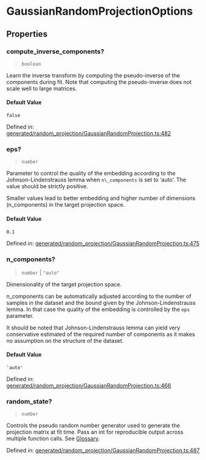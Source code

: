 # GaussianRandomProjectionOptions

## Properties

### compute\_inverse\_components?

> `boolean`

Learn the inverse transform by computing the pseudo-inverse of the components during fit. Note that computing the pseudo-inverse does not scale well to large matrices.

#### Default Value

`false`

Defined in:  [generated/random\_projection/GaussianRandomProjection.ts:482](https://github.com/transitive-bullshit/scikit-learn-ts/blob/b59c1ff/packages/sklearn/src/generated/random_projection/GaussianRandomProjection.ts#L482)

### eps?

> `number`

Parameter to control the quality of the embedding according to the Johnson-Lindenstrauss lemma when `n\_components` is set to ‘auto’. The value should be strictly positive.

Smaller values lead to better embedding and higher number of dimensions (n\_components) in the target projection space.

#### Default Value

`0.1`

Defined in:  [generated/random\_projection/GaussianRandomProjection.ts:475](https://github.com/transitive-bullshit/scikit-learn-ts/blob/b59c1ff/packages/sklearn/src/generated/random_projection/GaussianRandomProjection.ts#L475)

### n\_components?

> `number` \| `"auto"`

Dimensionality of the target projection space.

n\_components can be automatically adjusted according to the number of samples in the dataset and the bound given by the Johnson-Lindenstrauss lemma. In that case the quality of the embedding is controlled by the `eps` parameter.

It should be noted that Johnson-Lindenstrauss lemma can yield very conservative estimated of the required number of components as it makes no assumption on the structure of the dataset.

#### Default Value

`'auto'`

Defined in:  [generated/random\_projection/GaussianRandomProjection.ts:466](https://github.com/transitive-bullshit/scikit-learn-ts/blob/b59c1ff/packages/sklearn/src/generated/random_projection/GaussianRandomProjection.ts#L466)

### random\_state?

> `number`

Controls the pseudo random number generator used to generate the projection matrix at fit time. Pass an int for reproducible output across multiple function calls. See [Glossary](../../glossary.html#term-random_state).

Defined in:  [generated/random\_projection/GaussianRandomProjection.ts:487](https://github.com/transitive-bullshit/scikit-learn-ts/blob/b59c1ff/packages/sklearn/src/generated/random_projection/GaussianRandomProjection.ts#L487)
